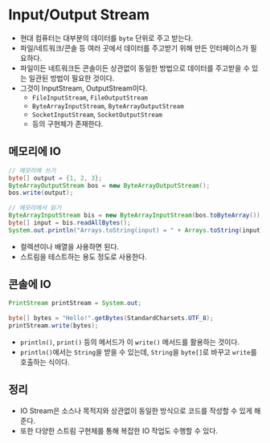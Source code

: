 # Input/Output Stream

- 현대 컴퓨터는 대부분의 데이터를 `byte` 단위로 주고 받는다.
- 파일/네트워크/콘솔 등 여러 곳에서 데이터를 주고받기 위해 만든 인터페이스가 필요하다.
- 파일이든 네트워크든 콘솔이든 상관없이 동일한 방법으로 데이터를 주고받을 수 있는 일관된 방법이 필요한 것이다.
- 그것이 InputStream, OutputStream이다.
  - `FileInputStream`, `FileOutputStream`
  - `ByteArrayInputStream`, `ByteArrayOutputStream`
  - `SocketInputStream`, `SocketOutputStream`
  - 등의 구현체가 존재한다.

## 메모리에 IO

```java
// 메모리에 쓰기
byte[] output = {1, 2, 3};
ByteArrayOutputStream bos = new ByteArrayOutputStream();
bos.write(output);
		
// 메모리에서 읽기
ByteArrayInputStream bis = new ByteArrayInputStream(bos.toByteArray());
byte[] input = bis.readAllBytes();
System.out.println("Arrays.toString(input) = " + Arrays.toString(input));
```

- 컬렉션이나 배열을 사용하면 된다.
- 스트림을 테스트하는 용도 정도로 사용한다.

## 콘솔에 IO

```java
PrintStream printStream = System.out;
		
byte[] bytes = "Hello!".getBytes(StandardCharsets.UTF_8);
printStream.write(bytes);
```

- `println()`, `print()` 등의 메서드가 이 `write()` 메서드를 활용하는 것이다.
- `println()`에서는 `String`을 받을 수 있는데, `String`을 `byte[]`로 바꾸고 `write`를 호출하는 식이다.

## 정리

- IO Stream은 소스나 목적지와 상관없이 동일한 방식으로 코드를 작성할 수 있게 해준다.
- 또한 다양한 스트림 구현체를 통해 복잡한 IO 작업도 수행할 수 있다.
